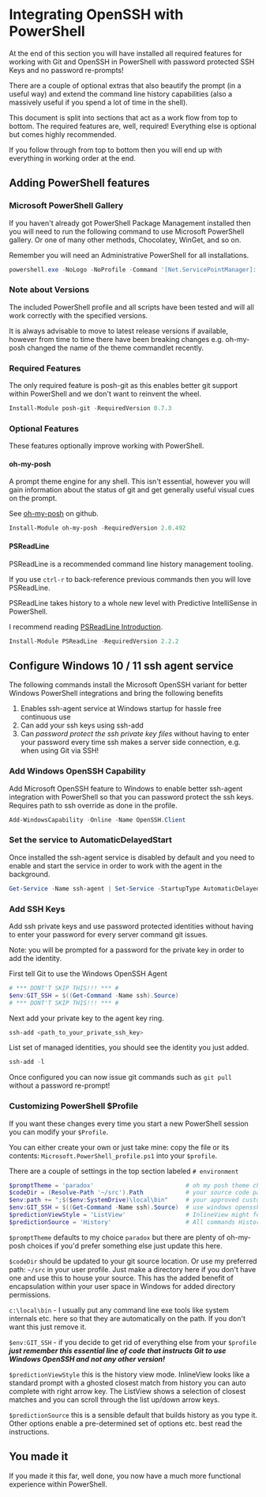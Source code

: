 # Integrating OpenSSH with PowerShell

At the end of this section you will have installed all required features for working with Git and OpenSSH in PowerShell with password protected SSH Keys and no password re-prompts!

There are a couple of optional extras that also beautify the prompt (in a useful way) and extend the command line history capabilities (also a massively useful if you spend a lot of time in the shell).

This document is split into sections that act as a work flow from top to bottom. The required features are, well, required! Everything else is optional but comes highly recommended.

If you follow through from top to bottom then you will end up with everything in working order at the end.

## Adding PowerShell features

### Microsoft PowerShell Gallery

If you haven't already got PowerShell Package Management installed then you will need to run the following command to use Microsoft PowerShell gallery. Or one of many other methods, Chocolatey, WinGet, and so on.

Remember you will need an Administrative PowerShell for all installations.

```powershell
powershell.exe -NoLogo -NoProfile -Command '[Net.ServicePointManager]::SecurityProtocol = [Net.SecurityProtocolType]::Tls12; Install-Module -Name PackageManagement -Force -MinimumVersion 1.4.6 -Scope CurrentUser -AllowClobber -Repository PSGallery'
```

### Note about Versions

The included PowerShell profile and all scripts have been tested and will all work correctly with the specified versions.

It is always advisable to move to latest release versions if available, however from time to time there have been breaking changes e.g. oh-my-posh changed the name of the theme commandlet recently.

### Required Features

The only required feature is posh-git as this enables better git support within PowerShell and we don't want to reinvent the wheel.

```powershell
Install-Module posh-git -RequiredVersion 0.7.3
```

### Optional Features

These features optionally improve working with PowerShell.

#### oh-my-posh

A prompt theme engine for any shell. This isn't essential, however you will gain information about the status of git and get generally useful visual cues on the prompt.

See [oh-my-posh](https://github.com/JanDeDobbeleer/oh-my-posh) on github.

```powershell
Install-Module oh-my-posh -RequiredVersion 2.0.492
```

#### PSReadLine

PSReadLine is a recommended command line history management tooling.

If you use `ctrl-r` to back-reference previous commands then you will love PSReadLine.

PSReadLine takes history to a whole new level with Predictive IntelliSense in PowerShell.

I recommend reading [PSReadLine Introduction](https://devblogs.microsoft.com/powershell/announcing-psreadline-2-1-with-predictive-intellisense/).

```powershell
Install-Module PSReadLine -RequiredVersion 2.2.2
```

## Configure Windows 10 / 11 ssh agent service

The following commands install the Microsoft OpenSSH variant for better Windows PowerShell integrations and bring the following benefits

1. Enables ssh-agent service at Windows startup for hassle free continuous use
1. Can add your ssh keys using ssh-add
1. Can *password protect the ssh private key files* without having to enter your password every time ssh makes a server side connection, e.g. when using Git via SSH!

### Add Windows OpenSSH Capability

Add Microsoft OpenSSH feature to Windows to enable better ssh-agent integration with PowerShell so that you can password protect the ssh keys. Requires path to ssh override as done in the profile.

```powershell
Add-WindowsCapability -Online -Name OpenSSH.Client
```

### Set the service to AutomaticDelayedStart

Once installed the ssh-agent service is disabled by default and you need to enable and start the service in order to work with the agent in the background.

```powershell
Get-Service -Name ssh-agent | Set-Service -StartupType AutomaticDelayedStart
```

### Add SSH Keys

Add ssh private keys and use password protected identities without having to enter your password for every server command git issues.

Note: you will be prompted for a password for the private key in order to add the identity.

First tell Git to use the Windows OpenSSH Agent

```powershell
# *** DONT'T SKIP THIS!!! *** #
$env:GIT_SSH = $((Get-Command -Name ssh).Source)
# *** DONT'T SKIP THIS!!! *** #
```

Next add your private key to the agent key ring.

```powershell
ssh-add <path_to_your_private_ssh_key>
```

List set of managed identities, you should see the identity you just added.

```powershell
ssh-add -l
```

Once configured you can now issue git commands such as ```git pull``` without a password re-prompt!

### Customizing PowerShell $Profile

If you want these changes every time you start a new PowerShell session you can modify your `$Profile`.

You can either create your own or just take mine: copy the file or its contents: `Microsoft.PowerShell_profile.ps1` into your `$profile`.

There are a couple of settings in the top section labeled `# environment`

```powershell
$promptTheme = 'paradox'                          # oh my posh theme choice
$codeDir = (Resolve-Path '~/src').Path            # your source code path, example is: "C:\Users\[your username]\src"
$env:path += ";$($env:SystemDrive)\local\bin"     # your approved custom local tools to include on the path here
$env:GIT_SSH = $((Get-Command -Name ssh).Source)  # use windows openssh ssh-agent
$predictionViewStyle = 'ListView'                 # InlineView might feel more natural at first!
$predictionSource = 'History'                     # All commands History
```

`$promptTheme` defaults to my choice `paradox` but there are plenty of oh-my-posh choices if you'd prefer something else just update this here.

`$codeDir` should be updated to your git source location. Or use my preferred path: `~/src` in your user profile. Just make a directory here if you don't have one and use this to house your source. This has the added benefit of encapsulation within your user space in Windows for added directory permissions.

`c:\local\bin` - I usually put any command line exe tools like system internals etc. here so that they are automatically on the path. If you don't want this just remove it.

`$env:GIT_SSH` - if you decide to get rid of everything else from your `$profile` ***just remember this essential line of code that instructs Git to use Windows OpenSSH and not any other version!***

`$predictionViewStyle` this is the history view mode. InlineView looks like a standard prompt with a ghosted closest match from history you can auto complete with right arrow key. The ListView shows a selection of closest matches and you can scroll through the list up/down arrow keys.

`$predictionSource` this is a sensible default that builds history as you type it. Other options enable a pre-determined set of options etc. best read the instructions.

## You made it

If you made it this far, well done, you now have a much more functional experience within PowerShell.
